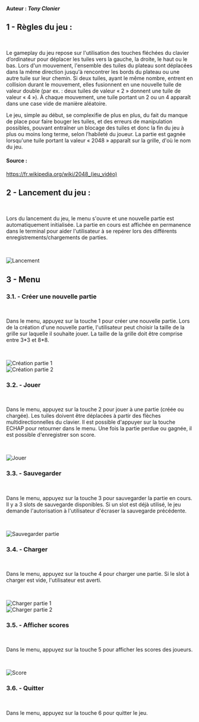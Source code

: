 #### Auteur : *Tony Clonier*

## 1 - Règles du jeu :
</br>
<p>Le gameplay du jeu repose sur l'utilisation des touches fléchées du clavier d’ordinateur pour déplacer les tuiles vers la gauche, la droite, le haut ou le bas. 
Lors d'un mouvement, l'ensemble des tuiles du plateau sont déplacées dans la même direction jusqu'à rencontrer les bords du plateau ou une autre tuile sur leur chemin. 
Si deux tuiles, ayant le même nombre, entrent en collision durant le mouvement, elles fusionnent en une nouvelle tuile de valeur double (par ex. : deux tuiles de valeur « 2 » donnent une tuile de valeur « 4 »). 
À chaque mouvement, une tuile portant un 2 ou un 4 apparaît dans une case vide de manière aléatoire.</p>

<p>Le jeu, simple au début, se complexifie de plus en plus, du fait du manque de place pour faire bouger les tuiles, et des erreurs de manipulation possibles, pouvant entraîner un blocage des tuiles et donc la fin du jeu à plus ou moins long terme, selon l’habileté du joueur. 
La partie est gagnée lorsqu'une tuile portant la valeur « 2048 » apparaît sur la grille, d'où le nom du jeu.</p>

#### Source :
<https://fr.wikipedia.org/wiki/2048_(jeu_vidéo)>


## 2 - Lancement du jeu :
</br>
<p> Lors du lancement du jeu, le menu s'ouvre et une nouvelle partie est automatiquement initialisée. 
La partie en cours est affichée en permanence dans le terminal pour aider l'utilisateur à se repérer lors des différents enregistrements/chargements de parties.</p>
</br>

![Lancement](./img/2048_lancement.png "Lancement")

## 3 - Menu
### 3.1. - Créer une nouvelle partie
</br>
<p> Dans le menu, appuyez sur la touche 1 pour créer une nouvelle partie.
Lors de la création d'une nouvelle partie, l'utilisateur peut choisir la taille de la grille sur laquelle il souhaite jouer.
La taille de la grille doit être comprise entre 3*3 et 8*8.</p>
</br>

![Création partie 1](./img/2048_creer_partie_1.png "Création partie 1")
</br>
![Création partie 2](./img/2048_creer_partie_2.png "Création partie 2")
</br>

### 3.2. - Jouer
</br>
<p> Dans le menu, appuyez sur la touche 2 pour jouer à une partie (créée ou chargée).
Les tuiles doivent être déplacées à partir des flèches multidirectionnelles du clavier.
Il est possible d'appuyer sur la touche ECHAP pour retourner dans le menu.
Une fois la partie perdue ou gagnée, il est possible d'enregistrer son score.</p>
</br>

![Jouer](./img/2048_jouer.png "Jouer")
</br>

### 3.3. - Sauvegarder
</br>
<p> Dans le menu, appuyez sur la touche 3 pour sauvegarder la partie en cours.
Il y a 3 slots de sauvegarde disponibles. Si un slot est déjà utilisé, le jeu demande l'autorisation à l'utilisateur d'écraser la sauvegarde précédente.</p>
</br>

![Sauvegarder partie](./img/2048_sauvegarder.png "Sauvegarder partie")
</br>

### 3.4. - Charger
</br>
<p> Dans le menu, appuyez sur la touche 4 pour charger une partie.
Si le slot à charger est vide, l'utilisateur est averti.</p>
</br>

![Charger partie 1](./img/2048_chargement_1.png "Charger partie 1")
</br>
![Charger partie 2](./img/2048_chargement_2.png "Charger partie 2")
</br>

### 3.5. - Afficher scores
</br>
<p> Dans le menu, appuyez sur la touche 5 pour afficher les scores des joueurs.</p>
</br>

![Score](./img/2048_score.png "Score")
</br>

### 3.6. - Quitter
</br>
<p> Dans le menu, appuyez sur la touche 6 pour quitter le jeu.</p>
</br>





